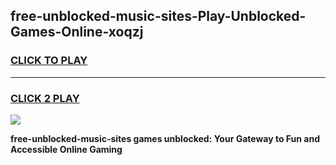 
## free-unblocked-music-sites-Play-Unblocked-Games-Online-xoqzj
<h3>
<a href="https://premium76.site?title=free-unblocked-music-sites&ref=25A">CLICK TO PLAY</a></h3>
<hr>

<h3>
<a href="https://premium76.site?title=free-unblocked-music-sites&ref=25A">CLICK 2 PLAY</a>
  
</h3>

<a href="https://premium76.site?title=free-unblocked-music-sites&ref=25A"><img src="https://clearcache.store/games.png"></a>


**free-unblocked-music-sites games unblocked: Your Gateway to Fun and Accessible Online Gaming**
